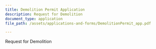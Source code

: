 ```yaml
---
title: Demolition Permit Application
description: Request for Demolition
document_type: application
file_path: /assets/applications-and-forms/DemolitionPermit_app.pdf

---
```

Request for Demolition
